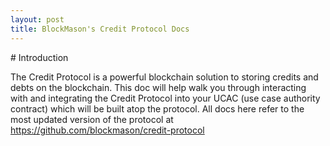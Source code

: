 ```yaml
---
layout: post
title: BlockMason's Credit Protocol Docs
---
```

<!DOCTYPE HTML>
<html>
  <head>
    <title>{{ page.title }}</title>
  </head>
  <body>
# Introduction

The Credit Protocol is a powerful blockchain solution to storing credits and debts on the blockchain.  This doc will help walk you through interacting with and integrating the Credit Protocol into your UCAC (use case authority contract) which will be built atop the protocol.  All docs here refer to the most updated version of the protocol at https://github.com/blockmason/credit-protocol
</body>
</html>
